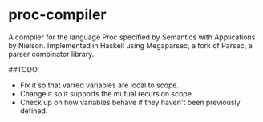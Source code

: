 # proc-compiler
A compiler for the language Proc specified by Semantics with Applications by Nielson. Implemented in Haskell using Megaparsec, a fork of Parsec, a parser combinator library.

##TODO:
  - Fix it so that varred variables are local to scope.
  - Change it so it supports the mutual recursion scope
  - Check up on how variables behave if they haven't been previously defined.
